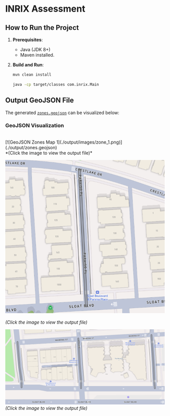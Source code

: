 # INRIX Assessment

## How to Run the Project

1. **Prerequisites**:
   - Java (JDK 8+)
   - Maven installed.

2. **Build and Run**:
   ```sh
   mvn clean install
   ```
   ```sh
   java -cp target/classes com.inrix.Main
   ```  

## Output GeoJSON File
The generated [`zones.geojson`](./output/zones.geojson) can be visualized below:

### GeoJSON Visualization
<br>
[![GeoJSON Zones Map 1](./output/images/zone_1.png)](./output/zones.geojson)
<br>
*(Click the image to view the output file)*


[![GeoJSON Zones Map 1](./output/images/zone_3.png)](./output/zones.geojson)  
<br>
*(Click the image to view the output file)*


[![GeoJSON Zones Map 1](./output/images/zone_2.png)](./output/zones.geojson)
<br>
*(Click the image to view the output file)*

